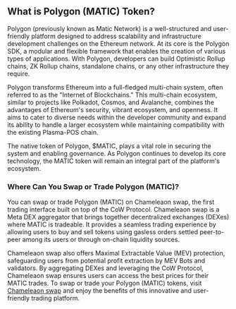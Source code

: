 <h2>What is Polygon (MATIC) Token?</h2>
<p>Polygon (previously known as Matic Network) is a well-structured and user-friendly platform designed to address scalability and infrastructure development challenges on the Ethereum network. At its core is the Polygon SDK, a modular and flexible framework that enables the creation of various types of applications. With Polygon, developers can build Optimistic Rollup chains, ZK Rollup chains, standalone chains, or any other infrastructure they require.</p>
<p>Polygon transforms Ethereum into a full-fledged multi-chain system, often referred to as the "Internet of Blockchains." This multi-chain ecosystem, similar to projects like Polkadot, Cosmos, and Avalanche, combines the advantages of Ethereum's security, vibrant ecosystem, and openness. It aims to cater to diverse needs within the developer community and expand its ability to handle a larger ecosystem while maintaining compatibility with the existing Plasma-POS chain.</p>
<p>The native token of Polygon, $MATIC, plays a vital role in securing the system and enabling governance. As Polygon continues to develop its core technology, the MATIC token will remain an integral part of the platform's ecosystem.</p>

<h3>Where Can You Swap or Trade Polygon (MATIC)?</h3>
<p>You can swap or trade Polygon (MATIC) on Chameleaon swap, the first trading interface built on top of the CoW Protocol. Chameleaon swap is a Meta DEX aggregator that brings together decentralized exchanges (DEXes) where MATIC is tradeable. It provides a seamless trading experience by allowing users to buy and sell tokens using gasless orders settled peer-to-peer among its users or through on-chain liquidity sources.</p>
<p>Chameleaon swap also offers Maximal Extractable Value (MEV) protection, safeguarding users from potential profit extraction by MEV Bots and validators. By aggregating DEXes and leveraging the CoW Protocol, Chameleaon swap ensures users can access the best prices for their MATIC trades. To swap or trade your Polygon (MATIC) tokens, visit <a href="https://chameleon.exchange/" target="_blank" rel="noopener">Chameleaon swap</a> and enjoy the benefits of this innovative and user-friendly trading platform.</p>
